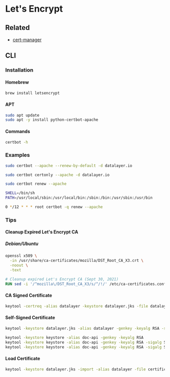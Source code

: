 # Let's Encrypt

<!--
https://letsencrypt.org/certificates/
https://letsencrypt.org/docs/dst-root-ca-x3-expiration-september-2021/
https://scotthelme.co.uk/lets-encrypt-old-root-expiration/
https://medium.com/geekculture/will-you-be-impacted-by-letsencrypt-dst-root-ca-x3-expiration-d54a018df257

Let’s Encrypt show email status usage
-->

## Related

- [cert-manager](/cert-manager/README.md)

## CLI

### Installation

#### Homebrew

```sh
brew install letsencrypt
```

#### APT

```sh
sudo apt update
sudo apt -y install python-certbot-apache
```

#### Commands

```sh
certbot -h
```

### Examples

```sh
sudo certbot --apache --renew-by-default -d datalayer.io
```

```sh
sudo certbot certonly --apache -d datalayer.io
```

```sh
sudo certbot renew --apache
```

```sh
SHELL=/bin/sh
PATH=/usr/local/sbin:/usr/local/bin:/sbin:/bin:/usr/sbin:/usr/bin

0 */12 * * * root certbot -q renew --apache
```

### Tips

#### Cleanup Expired Let's Encrypt CA

##### Debian/Ubuntu

```sh
openssl x509 \
  -in /usr/share/ca-certificates/mozilla/DST_Root_CA_X3.crt \
  -noout \
  -text
```

```Dockerfile
# Cleanup expired Let's Encrypt CA (Sept 30, 2021)
RUN sed -i '/^mozilla\/DST_Root_CA_X3/s/^/!/' /etc/ca-certificates.conf && update-ca-certificates -f
```

#### CA Signed Certificate

```sh
keytool -certreq -alias datalayer -keystore datalayer.jks -file datalayer.csr
```

#### Self-Signed Certificate

```sh
keytool -keystore datalayer.jks -alias datalayer -genkey -keyalg RSA -sigalg SHA256withRSA -validity 365
```

```sh
keytool -keystore keystore -alias doc-api -genkey -keyalg RSA
keytool -keystore keystore -alias doc-api -genkey -keyalg RSA -sigalg SHA256withRSA
keytool -keystore keystore -alias doc-api -genkey -keyalg RSA -sigalg SHA256withRSA -ext 'SAN=dns:doc.datalayer.io,dns:*.datalayer.io'
```

#### Load Certificate

```sh
keytool -keystore datalayer.jks -import -alias datalayer -file certificate.crt -trustcacerts
```

<!-- #### Caddy Configuration

```sh
# Homebrew
cat << EOF > /usr/local/etc/Caddyfile
:80 {
  root /var/www/html

  fastcgi / 127.0.0.1:9000 php {
    index index.php
  }

  gzip

  tls admin@example.com
}
EOF
```

```sh
# Homebrew
brew services restart caddy
``` -->
